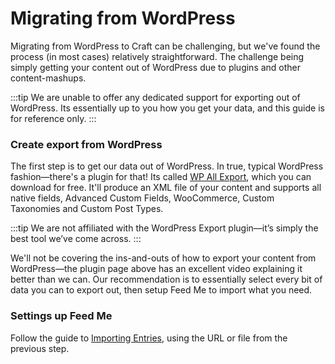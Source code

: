 # Migrating from WordPress

Migrating from WordPress to Craft can be challenging, but we've found the process (in most cases) relatively straightforward. The challenge being simply getting your content out of WordPress due to plugins and other content-mashups.

:::tip
We are unable to offer any dedicated support for exporting out of WordPress. Its essentially up to you how you get your data, and this guide is for reference only.
:::

### Create export from WordPress

The first step is to get our data out of WordPress. In true, typical WordPress fashion—there's a plugin for that! Its called [WP All Export](https://en-au.wordpress.org/plugins/wp-all-export/), which you can download for free. It'll produce an XML file of your content and supports all native fields, Advanced Custom Fields, WooCommerce, Custom Taxonomies and Custom Post Types.

:::tip
We are not affiliated with the WordPress Export plugin—it’s simply the best tool we’ve come across.
:::

We'll not be covering the ins-and-outs of how to export your content from WordPress—the plugin page above has an excellent video explaining it better than we can. Our recommendation is to essentially select every bit of data you can to export out, then setup Feed Me to import what you need.

### Settings up Feed Me

Follow the guide to [Importing Entries](importing-entries.md), using the URL or file from the previous step.
